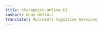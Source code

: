 ```yaml
---
title: sharepoint-online-k1
inshort: mhux definit
translator: Microsoft Cognitive Services
---
```




